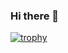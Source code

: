 ### Hi there 👋

[![trophy](https://github-profile-trophy.vercel.app/?username=shanecelis&theme=oldie&no-bg=true&no-frame=true)](https://github.com/ryo-ma/github-profile-trophy)
<!--
**shanecelis/shanecelis** is a ✨ _special_ ✨ repository because its `README.md` (this file) appears on your GitHub profile.

Here are some ideas to get you started:

- 🔭 I’m currently working on ...
- 🌱 I’m currently learning ...
- 👯 I’m looking to collaborate on ...
- 🤔 I’m looking for help with ...
- 💬 Ask me about ...
- 📫 How to reach me: ...
- 😄 Pronouns: ...
- ⚡ Fun fact: ...
-->
